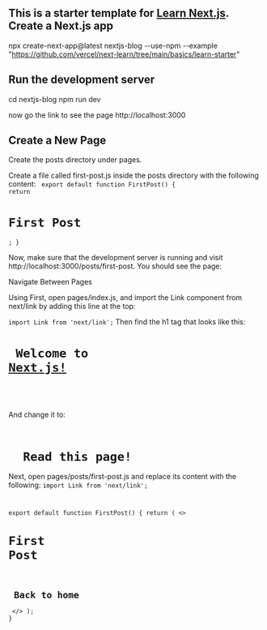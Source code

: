 This is a starter template for [Learn Next.js](https://nextjs.org/learn).
Create a Next.js app
--------------------
npx create-next-app@latest nextjs-blog --use-npm --example "https://github.com/vercel/next-learn/tree/main/basics/learn-starter"


Run the development server
-------------------------
cd nextjs-blog
npm run dev

now go the link to see the page
 http://localhost:3000

 Create a New Page
 -------------------
 Create the posts directory under pages.

Create a file called first-post.js inside the posts directory with the following content:
<code>
export default function FirstPost() {
  return <h1>First Post</h1>;
}
</code>

Now, make sure that the development server is running and visit http://localhost:3000/posts/first-post. You should see the page:

Navigate Between Pages

Using <Link>
First, open pages/index.js, and import the Link component from next/link by adding this line at the top:

<code>import Link from 'next/link';</code>
Then find the h1 tag that looks like this:
<code><h1 className={styles.title}>
  Welcome to <a href="https://nextjs.org">Next.js!</a>
</h1></code>
And change it to:
<code><h1 className={styles.title}>
  Read <Link href="/posts/first-post">this page!</Link>
</h1></code>

Next, open pages/posts/first-post.js and replace its content with the following:
<code>import Link from 'next/link';

export default function FirstPost() {
  return (
    <>
      <h1>First Post</h1>
      <h2>
        <Link href="/">Back to home</Link>
      </h2>
    </>
  );
}</code>


